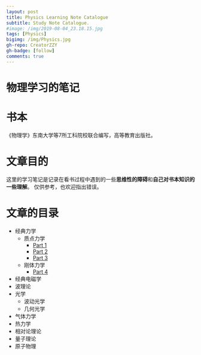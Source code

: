 ```yaml
---
layout: post
title: Physics Learning Note Catalogue
subtitle: Study Note Catalogue.
#image: /img/2019-08-04_23.18.15.jpg
tags: [Physics]
bigimg: /img/Physics.jpg
gh-repo: CreatorZZY
gh-badge: [follow]
comments: true
---
```


物理学习的笔记
===
# 书本
《物理学》东南大学等7所工科院校联合编写，高等教育出版社。

# 文章目的
这里的学习笔记是记录在看书过程中遇到的一些**思维性的障碍**和**自己对书本知识的一些理解**。
仅供参考，也欢迎指出错误。

# 文章的目录
* 经典力学
    * 质点力学
        * [Part 1](https://creatorzzy.github.io/2019-08-25-Physics-Learning-Part1/)
        * [Part 2](https://creatorzzy.github.io/2019-08-25-Physics-Learning-Part2/)
        * [Part 3](https://creatorzzy.github.io/2019-08-25-Physics-Learning-Part3/)
    * 刚体力学
        * [Part 4](https://creatorzzy.github.io/2019-08-25-Physics-Learning-Part4/)
* 经典电磁学
* 波理论
* 光学
    * 波动光学
    * 几何光学
* 气体力学
* 热力学
* 相对论理论
* 量子理论
* 原子物理